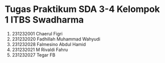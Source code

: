# Tugas Praktikum SDA 3-4 Kelompok 1 ITBS Swadharma

1. 231232001 Chaerul Figri 
2. 231232020 Fadhillah Muhammad Wahyudi 
3. 231232028 Falmesino Abdul Hamid
4. ⁠231232021 M Rivaldi Fahru 
5. 231232027 Tegar FB

